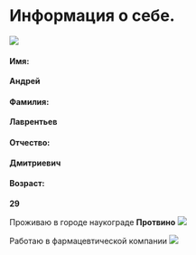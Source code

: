 # Информация о себе.

![](https://sun9-5.userapi.com/impg/NGCqkiBcEXmsX_3QZDzvDAUGJ15UC9XrdpgScA/bJgHrJQFiQw.jpg?size=1727x2160&quality=96&sign=de13371923036b5e605718deba4e27c5&type=album)

#### Имя:
**Андрей**
#### Фамилия:
**Лаврентьев**
#### Отчество:
**Дмитриевич**
#### Возраст:
**29**

Проживаю в городе наукограде **Протвино**
![](https://api.360tv.ru/get_resized/9kIkih9KNBNzFKJt_zctCaxu7wFJWvveBDxyF65IbYo/width:1440/g:fp:0.5:0.5/aHR0cHM6Ly8yNTc4MjQuc2VsY2RuLnJ1L2JhYnlsb24tbWVkaWEvYXJ0aWNsZXMvaW1hZ2UvMjAyMC83L2YxL2EyLzEwNjAyMS0yNTNhZDFjMDJlYTc4ZGM1MDFmY2VkOGU1ZjBlZjY2ZDgyNDdhYzBmLmpwZw.webp)

Работаю в фармацевтической компании
![](https://russiaedu.ru/media/cache/image_md_resize/uploads/upload-images/2020/02/26/7ZlXCGZLxnI.jpg)
